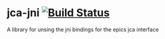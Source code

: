 # jca-jni [![Build Status](https://travis-ci.org/epics-base/jca-jni.svg?branch=master)](https://travis-ci.org/epics-base/jca-jni)
A library for unsing the jni bindings for the epics jca interface
